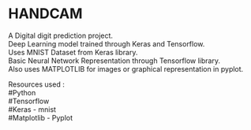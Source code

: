 # HANDCAM
A Digital digit prediction project.\
Deep Learning model trained through Keras and Tensorflow.\
Uses MNIST Dataset from Keras library.\
Basic Neural Network Representation through Tensorflow library.\
Also uses MATPLOTLIB for images or graphical representation in pyplot.

Resources used : \
#Python \
#Tensorflow\
#Keras - mnist\
#Matplotlib - Pyplot

